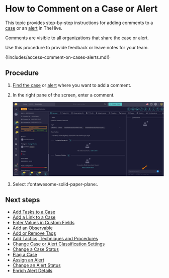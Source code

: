 # How to Comment on a Case or Alert

This topic provides step-by-step instructions for adding comments to a [case](about-cases.md) or an [alert](../alerts/about-alerts.md) in TheHive.

Comments are visible to all organizations that share the case or alert.

Use this procedure to provide feedback or leave notes for your team.

{!includes/access-comment-on-cases-alerts.md!}

<h2>Procedure</h2>

1. [Find the case](./search-for-cases/find-a-case.md) or [alert](../alerts/search-for-alerts/find-an-alert.md) where you want to add a comment.

2. In the right pane of the screen, enter a comment.

    ![Comment on a case or alert](../../../images/user-guides/analyst-corner/cases/comment-case-alert.png)

3. Select :fontawesome-solid-paper-plane:.

<h2>Next steps</h2>

* [Add Tasks to a Case](add-tasks-to-a-case.md)
* [Add a Link to a Case](./case-links/add-a-link-to-a-case.md)
* [Enter Values in Custom Fields](./custom-fields/enter-values-in-custom-fields.md)
* [Add an Observable](./observables/add-an-observable.md)
* [Add or Remove Tags](./tags/add-remove-tags.md)
* [Add Tactics, Techniques and Procedures](./ttps/add-ttps.md)
* [Change Case or Alert Classification Settings](change-case-alert-classification-settings.md)
* [Change a Case Status](change-status-case.md)
* [Flag a Case](flag-a-case.md)
* [Assign an Alert](../alerts/assign-an-alert.md)
* [Change an Alert Status](../alerts/change-status-alert.md)
* [Enrich Alert Details](../alerts/enrich-alert-details.md)
